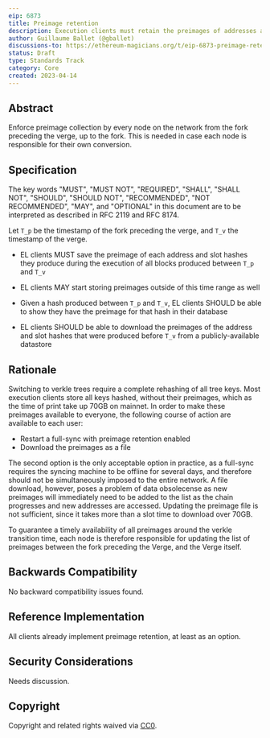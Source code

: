 ```yaml
---
eip: 6873
title: Preimage retention
description: Execution clients must retain the preimages of addresses and slots accessed between the fork preceding the verge, and the verge itself.
author: Guillaume Ballet (@gballet)
discussions-to: https://ethereum-magicians.org/t/eip-6873-preimage-retention-in-the-fork-preceding-the-verge/15830
status: Draft
type: Standards Track
category: Core
created: 2023-04-14
---
```


## Abstract

Enforce preimage collection by every node on the network from the fork preceding the verge, up to the fork. This is needed in case each node is responsible for their own conversion.

## Specification

The key words "MUST", "MUST NOT", "REQUIRED", "SHALL", "SHALL NOT", "SHOULD", "SHOULD NOT", "RECOMMENDED", "NOT RECOMMENDED", "MAY", and "OPTIONAL" in this document are to be interpreted as described in RFC 2119 and RFC 8174.

Let `T_p` be the timestamp of the fork preceding the verge, and `T_v` the timestamp of the verge. 

 * EL clients MUST save the preimage of each address and slot hashes they produce during the execution of all blocks produced between `T_p` and `T_v`

 * EL clients MAY start storing preimages outside of this time range as well

 * Given a hash produced between `T_p` and `T_v`, EL clients SHOULD be able to show they have the preimage for that hash in their database

 * EL clients SHOULD be able to download the preimages of the address and slot hashes that were produced before `T_v` from a publicly-available datastore

## Rationale

Switching to verkle trees require a complete rehashing of all tree keys. Most execution clients store all keys hashed, without their preimages, which as the time of print take up 70GB on mainnet. In order to make these preimages available to everyone, the following course of action are available to each user:

 * Restart a full-sync with preimage retention enabled
 * Download the preimages as a file

The second option is the only acceptable option in practice, as a full-sync requires the syncing machine to be offline for several days, and therefore should not be simultaneously imposed to the entire network. A file download, however, poses a problem of data obsolecense as new preimages will immediately need to be added to the list as the chain progresses and new addresses are accessed. Updating the preimage file is not sufficient, since it takes more than a slot time to download over 70GB.

To guarantee a timely availability of all preimages around the verkle transition time, each node is therefore responsible for updating the list of preimages between the fork preceding the Verge, and the Verge itself.

## Backwards Compatibility

No backward compatibility issues found.

<!--

## Test Cases

TODO

-->

## Reference Implementation

All clients already implement preimage retention, at least as an option.

## Security Considerations

Needs discussion. <!-- TODO -->

## Copyright

Copyright and related rights waived via [CC0](/LICENSE.md).
